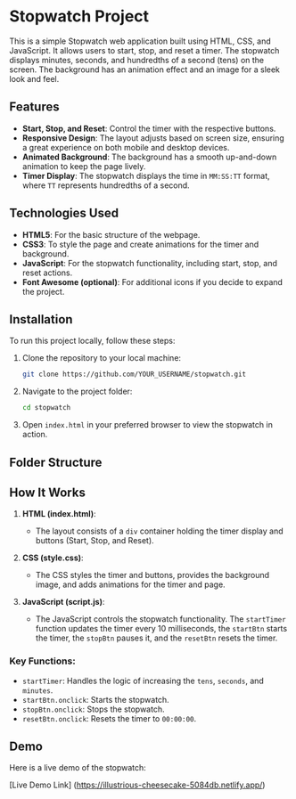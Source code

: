 # Stopwatch Project

This is a simple Stopwatch web application built using HTML, CSS, and JavaScript. It allows users to start, stop, and reset a timer. The stopwatch displays minutes, seconds, and hundredths of a second (tens) on the screen. The background has an animation effect and an image for a sleek look and feel.

## Features

- **Start, Stop, and Reset**: Control the timer with the respective buttons.
- **Responsive Design**: The layout adjusts based on screen size, ensuring a great experience on both mobile and desktop devices.
- **Animated Background**: The background has a smooth up-and-down animation to keep the page lively.
- **Timer Display**: The stopwatch displays the time in `MM:SS:TT` format, where `TT` represents hundredths of a second.
  
## Technologies Used

- **HTML5**: For the basic structure of the webpage.
- **CSS3**: To style the page and create animations for the timer and background.
- **JavaScript**: For the stopwatch functionality, including start, stop, and reset actions.
- **Font Awesome (optional)**: For additional icons if you decide to expand the project.

## Installation

To run this project locally, follow these steps:

1. Clone the repository to your local machine:
    ```bash
    git clone https://github.com/YOUR_USERNAME/stopwatch.git
    ```

2. Navigate to the project folder:
    ```bash
    cd stopwatch
    ```

3. Open `index.html` in your preferred browser to view the stopwatch in action.

## Folder Structure


## How It Works

1. **HTML (index.html)**: 
    - The layout consists of a `div` container holding the timer display and buttons (Start, Stop, and Reset).
    
2. **CSS (style.css)**: 
    - The CSS styles the timer and buttons, provides the background image, and adds animations for the timer and page.
    
3. **JavaScript (script.js)**: 
    - The JavaScript controls the stopwatch functionality. The `startTimer` function updates the timer every 10 milliseconds, the `startBtn` starts the timer, the `stopBtn` pauses it, and the `resetBtn` resets the timer.

### Key Functions:
- `startTimer`: Handles the logic of increasing the `tens`, `seconds`, and `minutes`.
- `startBtn.onclick`: Starts the stopwatch.
- `stopBtn.onclick`: Stops the stopwatch.
- `resetBtn.onclick`: Resets the timer to `00:00:00`.

## Demo

Here is a live demo of the stopwatch:

[Live Demo Link] (https://illustrious-cheesecake-5084db.netlify.app/)




